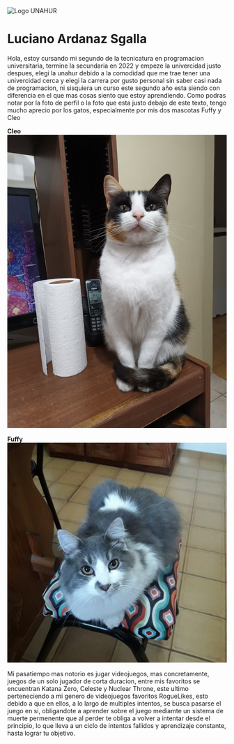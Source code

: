 ![Logo UNAHUR](./assets/UNAHUR.png)

# Luciano Ardanaz Sgalla

Hola, estoy cursando mi segundo de la tecnicatura en programacion universitaria, termine la secundaria en 2022 y empeze la univercidad justo despues, elegi la unahur debido a la comodidad que me trae tener una univercidad cerca y elegi la carrera por gusto personal sin saber casi nada de programacion, ni sisquiera un curso este segundo año esta siendo con diferencia en el que mas cosas siento que estoy aprendiendo.
Como podras notar por la foto de perfil o la foto que esta justo debajo de este texto, tengo mucho aprecio por los gatos, especialmente por mis dos mascotas Fuffy y Cleo

**Cleo**
![Cleo Imagen](./assets/Cleo.jfif)

**Fuffy**
![Fuffy Imagen](./assets/Fuffy1.jpg)

Mi pasatiempo mas notorio es jugar videojuegos, mas concretamente, juegos de un solo jugador de corta duracion, entre mis favoritos se encuentran Katana Zero, Celeste y Nuclear Throne, este ultimo perteneciendo a mi genero de videojuegos favoritos RogueLikes, esto debido a que en ellos, a lo largo de multiples intentos, se busca pasarse el juego en si, obligandote a aprender sobre el juego mediamte un sistema de muerte permenente que al perder te obliga a volver a intentar desde el principio, lo que lleva a un ciclo de intentos fallidos y aprendizaje constante, hasta lograr tu objetivo.
